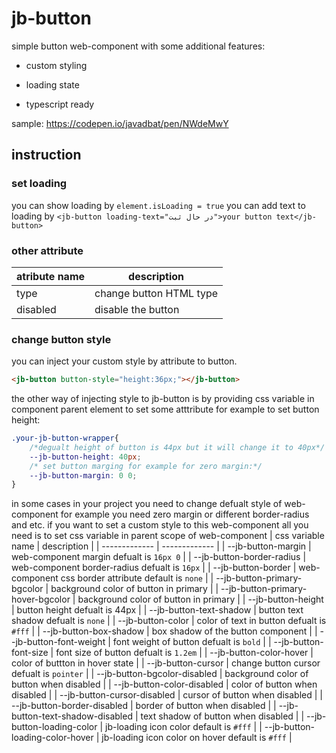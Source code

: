 # jb-button

simple button web-component with some additional features:

- custom styling

- loading state

- typescript ready

sample: <https://codepen.io/javadbat/pen/NWdeMwY>

## instruction

### set loading

you can show loading by `element.isLoading = true`
you can add text to loading by `<jb-button loading-text="در حال ثبت">your button text</jb-button>`

### other attribute

| atribute name  | description                                                                                                         |
| -------------  | -------------                                                                                                       |
| type           | change button HTML type                                                                                             |
| disabled       | disable the button                                                                                                  |

### change button style

you can inject your custom style by attribute to button.

```HTML
<jb-button button-style="height:36px;"></jb-button>
```

the other way of injecting style to jb-button is by providing css variable in component parent element to set some atttribute for example to set button height:

```css
.your-jb-button-wrapper{
    /*degualt height of button is 44px but it will change it to 40px*/
    --jb-button-height: 40px;
    /* set button marging for example for zero margin:*/
    --jb-button-margin: 0 0;
}
```

in some cases in your project you need to change defualt style of web-component for example you need zero margin or different border-radius and etc.
if you want to set a custom style to this web-component all you need is to set css variable in parent scope of web-component
| css variable name                  | description                                                                                   |
| -------------                      | -------------                                                                                 |
| --jb-button-margin                 | web-component margin defualt is `16px 0`                                                      |
| --jb-button-border-radius          | web-component border-radius defualt is `16px`                                                 |
| --jb-button-border                 | web-component css border attribute default is `none`                                          |
| --jb-button-primary-bgcolor        | background color of button in primary                                                         |
| --jb-button-primary-hover-bgcolor  | background color of button in primary                                                         |
| --jb-button-height                 | button height defualt is 44px                                                                 |
| --jb-button-text-shadow            | button text shadow defualt is `none`                                                          |
| --jb-button-color                  | color of text in button defualt is `#fff`                                                     |
| --jb-button-box-shadow             | box shadow of the button component                                                            |
| --jb-button-font-weight            | font weight of button defualt is `bold`                                                       |
| --jb-button-font-size              | font size of button defualt is `1.2em`                                                        |
| --jb-button-color-hover            | color of buttton in hover state                                                               |
| --jb-button-cursor                 | change button cursor defualt is `pointer`                                                     |
| --jb-button-bgcolor-disabled       | background color of button when disabled                                                      |
| --jb-button-color-disabled         | color of button when disabled                                                                 |
| --jb-button-cursor-disabled        | cursor of button when disabled                                                                |
| --jb-button-border-disabled        | border of button when disabled                                                                |
| --jb-button-text-shadow-disabled   | text shadow of button when disabled                                                           |
| --jb-button-loading-color          | jb-loading icon color default is `#fff`                                                       |
| --jb-button-loading-color-hover    | jb-loading icon color on hover default is `#fff`                                              |